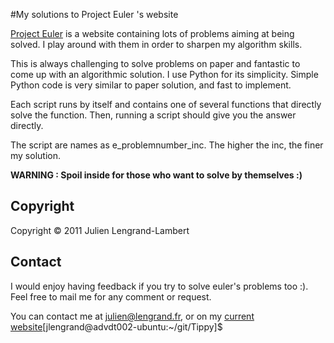 #My solutions to Project Euler 's website

[Project Euler](http://projecteuler.net/) is a website containing lots of problems aiming at being solved.
I play around with them in order to sharpen my algorithm skills. 

This is always challenging to solve problems on paper and fantastic to come up with an algorithmic solution. 
I use Python for its simplicity. Simple Python code is very similar to paper solution, and fast to implement.

Each script runs by itself and contains one of several functions that directly solve the function. Then, running a script should give you the answer directly. 

The script are names as e_problemnumber_inc. The higher the inc, the finer my solution. 



**WARNING : Spoil inside for those who want to solve by themselves :)**


## Copyright

Copyright © 2011 Julien Lengrand-Lambert

## Contact

I would enjoy having feedback if you try to solve euler's problems too :).
Feel free to mail me for any comment or request. 

You can contact me at julien@lengrand.fr, or on my [current website](http://www.lengrand.fr)[jlengrand@advdt002-ubuntu:~/git/Tippy]$ 

